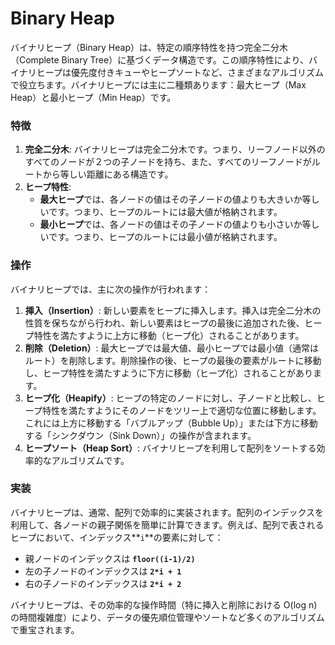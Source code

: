# Binary Heap

バイナリヒープ（Binary Heap）は、特定の順序特性を持つ完全二分木（Complete Binary Tree）に基づくデータ構造です。この順序特性により、バイナリヒープは優先度付きキューやヒープソートなど、さまざまなアルゴリズムで役立ちます。バイナリヒープには主に二種類あります：最大ヒープ（Max Heap）と最小ヒープ（Min Heap）です。

### **特徴**

1. **完全二分木**:
   バイナリヒープは完全二分木です。つまり、リーフノード以外のすべてのノードが２つの子ノードを持ち、また、すべてのリーフノードがルートから等しい距離にある構造です。
2. **ヒープ特性**:
   - **最大ヒープ**では、各ノードの値はその子ノードの値よりも大きいか等しいです。つまり、ヒープのルートには最大値が格納されます。
   - **最小ヒープ**では、各ノードの値はその子ノードの値よりも小さいか等しいです。つまり、ヒープのルートには最小値が格納されます。

### **操作**

バイナリヒープでは、主に次の操作が行われます：

1. **挿入（Insertion）**:
   新しい要素をヒープに挿入します。挿入は完全二分木の性質を保ちながら行われ、新しい要素はヒープの最後に追加された後、ヒープ特性を満たすように上方に移動（ヒープ化）されることがあります。
2. **削除（Deletion）**:
   最大ヒープでは最大値、最小ヒープでは最小値（通常はルート）を削除します。削除操作の後、ヒープの最後の要素がルートに移動し、ヒープ特性を満たすように下方に移動（ヒープ化）されることがあります。
3. **ヒープ化（Heapify）**:
   ヒープの特定のノードに対し、子ノードと比較し、ヒープ特性を満たすようにそのノードをツリー上で適切な位置に移動します。これには上方に移動する「バブルアップ（Bubble Up）」または下方に移動する「シンクダウン（Sink Down）」の操作が含まれます。
4. **ヒープソート（Heap Sort）**:
   バイナリヒープを利用して配列をソートする効率的なアルゴリズムです。

### **実装**

バイナリヒープは、通常、配列で効率的に実装されます。配列のインデックスを利用して、各ノードの親子関係を簡単に計算できます。例えば、配列で表されるヒープにおいて、インデックス**`i`**の要素に対して：

- 親ノードのインデックスは **`floor((i-1)/2)`**
- 左の子ノードのインデックスは **`2*i + 1`**
- 右の子ノードのインデックスは **`2*i + 2`**

バイナリヒープは、その効率的な操作時間（特に挿入と削除における O(log n)の時間複雑度）により、データの優先順位管理やソートなど多くのアルゴリズムで重宝されます。
